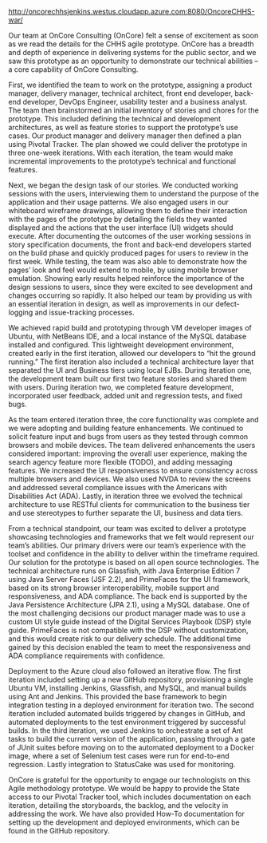 http://oncorechhsjenkins.westus.cloudapp.azure.com:8080/OncoreCHHS-war/

Our team at OnCore Consulting (OnCore) felt a sense of excitement as soon as we read the details for the CHHS agile prototype. OnCore has a breadth and depth of experience in delivering systems for the public sector, and we saw this prototype as an opportunity to demonstrate our technical abilities – a core capability of OnCore Consulting.

First, we identified the team to work on the prototype, assigning a product manager, delivery manager, technical architect, front end developer, back-end developer, DevOps Engineer, usability tester and a business analyst. The team then brainstormed an initial inventory of stories and chores for the prototype. This included defining the technical and development architectures, as well as feature stories to support the prototype’s use cases. Our product manager and delivery manager then defined a plan using Pivotal Tracker. The plan showed we could deliver the prototype in three one-week iterations. With each iteration, the team would make incremental improvements to the prototype’s technical and functional features.

Next, we began the design task of our stories. We conducted working sessions with the users, interviewing them to understand the purpose of the application and their usage patterns.  We also engaged users in our whiteboard wireframe drawings, allowing them to define their interaction with the pages of the prototype by detailing the fields they wanted displayed and the actions that the user interface (UI) widgets should execute. After documenting the outcomes of the user working sessions in story specification documents, the front and back-end developers started on the build phase and quickly produced pages for users to review in the first week. While testing, the team was also able to demonstrate how the pages’ look and feel would extend to mobile, by using mobile browser emulation. Showing early results helped reinforce the importance of the design sessions to users, since they were excited to see development and changes occurring so rapidly. It also helped our team by providing us with an essential iteration in design, as well as improvements in our defect-logging and issue-tracking processes.

We achieved rapid build and prototyping through VM developer images of Ubuntu, with NetBeans IDE, and a local instance of the MySQL database installed and configured. This lightweight development environment, created early in the first iteration, allowed our developers to “hit the ground running.” The first iteration also included a technical architecture layer that separated the UI and Business tiers using local EJBs.  During iteration one, the development team built our first two feature stories and shared them with users. During iteration two, we completed feature development, incorporated user feedback, added unit and regression tests, and fixed bugs.

As the team entered iteration three, the core functionality was complete and we were adopting and building feature enhancements. We continued to solicit feature input and bugs from users as they tested through common browsers and mobile devices. The team delivered enhancements the users considered important: improving the overall user experience, making the search agency feature more flexible (TODO), and adding messaging features. We increased the UI responsiveness to ensure consistency across multiple browsers and devices. We also used NVDA to review the screens and addressed several compliance issues with the Americans with Disabilities Act (ADA). Lastly, in iteration three we evolved the technical architecture to use RESTful clients for communication to the business tier and use stereotypes to further separate the UI, business and data tiers.

From a technical standpoint, our team was excited to deliver a prototype showcasing technologies and frameworks that we felt would represent our team’s abilities. Our primary drivers were our team’s experience with the toolset and confidence in the ability to deliver within the timeframe required. Our solution for the prototype is based on all open source technologies. The technical architecture runs on Glassfish, with Java Enterprise Edition 7 using Java Server Faces (JSF 2.2), and PrimeFaces for the UI framework, based on its strong browser interoperability, mobile support and responsiveness, and ADA compliance. The back end is supported by the Java Persistence Architecture (JPA 2.1), using a MySQL database. One of the most challenging decisions our product manager made was to use a custom UI style guide instead of the Digital Services Playbook (DSP) style guide. PrimeFaces is not compatible with the DSP without customization, and this would create risk to our delivery schedule. The additional time gained by this decision enabled the team to meet the responsiveness and ADA compliance requirements with confidence.

Deployment to the Azure cloud also followed an iterative flow. The first iteration included setting up a new GitHub repository, provisioning a single Ubuntu VM, installing Jenkins, Glassfish, and MySQL, and manual builds using Ant and Jenkins. This provided the base framework to begin integration testing in a deployed environment for iteration two. The second iteration included automated builds triggered by changes in GitHub, and automated deployments to the test environment triggered by successful builds. In the third iteration, we used Jenkins to orchestrate a set of Ant tasks to build the current version of the application, passing through a gate of JUnit suites before moving on to the automated deployment to a Docker image, where a set of Selenium test cases were run for end-to-end regression.  Lastly integration to StatusCake was used for monitoring.

OnCore is grateful for the opportunity to engage our technologists on this Agile methodology prototype. We would be happy to provide the State access to our Pivotal Tracker tool, which includes documentation on each iteration, detailing the storyboards, the backlog, and the velocity in addressing the work. We have also provided How-To documentation for setting up the development and deployed environments, which can be found in the GitHub repository.

